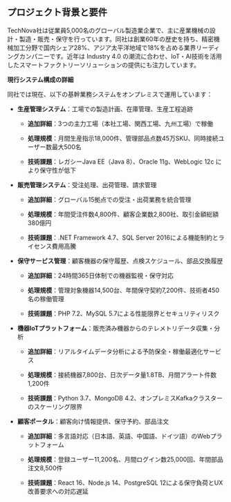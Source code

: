 ## **プロジェクト背景と要件**

TechNova社は従業員5,000名のグローバル製造業企業で、主に産業機械の設計・製造・販売・保守を行っています。同社は創業60年の歴史を持ち、精密機械加工分野で国内シェア28%、アジア太平洋地域で18%を占める業界リーディングカンパニーです。近年は
Industry 4.0
の潮流に合わせ、IoT・AI技術を活用したスマートファクトリーソリューションの提供にも注力しています。

**現行システム構成の詳細**

同社では現在、以下の基幹業務システムをオンプレミスで運用しています：

- **生産管理システム**：工場での製造計画、在庫管理、生産工程追跡

  - **追加詳細**：3つの主力工場（本社工場、関西工場、九州工場）で稼働

  - **処理規模**：月間生産指示18,000件、管理部品点数45万SKU、同時接続ユーザー数最大500名

  - **技術課題**：レガシーJava EE（Java 8）、Oracle 11g、WebLogic 12c
    により保守性が低下

- **販売管理システム**：受注処理、出荷管理、請求管理

  - **追加詳細**：グローバル15拠点での受注・出荷業務を統合管理

  - **処理規模**：年間受注件数4,800件、顧客企業数2,800社、取引金額総額380億円

  - **技術課題**：.NET Framework 4.7、SQL Server
    2016による機能制約とライセンス費用高騰

- **保守サービス管理**：顧客機器の保守履歴、点検スケジュール、部品交換履歴

  - **追加詳細**：24時間365日体制での機器監視・保守対応

  - **処理規模**：管理対象機器14,500台、年間保守契約7,200件、技術者450名の稼働管理

  - **技術課題**：PHP 7.2、MySQL 5.7による性能限界とセキュリティリスク

- **機器IoTプラットフォーム**：販売済み機器からのテレメトリデータ収集・分析

  - **追加詳細**：リアルタイムデータ分析による予防保全・稼働最適化サービス

  - **処理規模**：接続機器7,800台、日次データ量1.8TB、月間アラート件数1,200件

  - **技術課題**：Python 3.7、MongoDB
    4.2、オンプレミスKafkaクラスターのスケーリング限界

- **顧客ポータル**：顧客向け情報提供、保守予約、部品注文

  - **追加詳細**：多言語対応（日本語、英語、中国語、ドイツ語）のWebプラットフォーム

  - **処理規模**：登録ユーザー11,200名、月間ログイン数25,000回、年間部品注文8,500件

  - **技術課題**：React 16、Node.js 14、PostgreSQL
    12による保守負荷とUX改善要求への対応遅延
